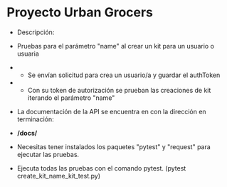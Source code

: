 # Proyecto Urban Grocers
- Descripción:
- Pruebas para el parámetro "name" al crear un kit para un usuario o usuaria

- - Se envían solicitud para crea un usuario/a y guardar el authToken
- - Con su token de autorización se prueban las creaciones de kit iterando el parámetro "name"


- La documentación de la API se encuentra en con la dirección en terminación: 
- **/docs/**


- Necesitas tener instalados los paquetes "pytest" y "request" para ejecutar las pruebas.
- Ejecuta todas las pruebas con el comando pytest. (pytest create_kit_name_kit_test.py)
